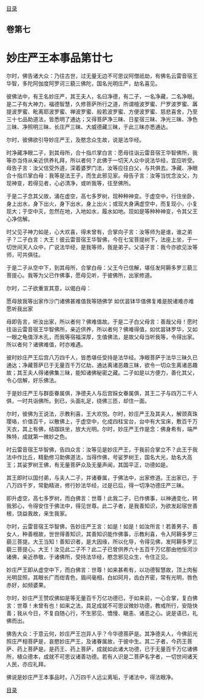 <div class="menu"><a href="/#/table-of-contents">目录</a></div>
<hgroup>
  <h2>卷第七</h2>
  <h1>妙庄严王本事品第廿七</h1>
</hgroup>
<p>
  尔时，佛告诸大众：乃往古世，过无量无边不可思议阿僧祇劫，有佛名云雷音宿王华智，多陀阿伽度阿罗诃三藐三佛陀，国名光明庄严，劫名喜见。
</p>
<p>
  彼佛法中，有王名妙庄严，其王夫人，名曰净德，有二子，一名净藏，二名净眼。是二子有大神力，福德智慧，久修菩萨所行之道，所谓檀波罗蜜、尸罗波罗蜜、羼提波罗蜜、毗离耶波罗蜜、禅波罗蜜、般若波罗蜜、方便波罗蜜、慈悲喜舍，乃至三十七品助道法，皆悉明了通达；又得菩萨净三昧、日星宿三昧、净光三昧、净色三昧、净照明三昧、长庄严三昧、大威德藏三昧，于此三昧亦悉通达。
</p>
<p>
  尔时，彼佛欲引导妙庄严王，及愍念众生故，说是法华经。
</p>
<p>
  时净藏净眼二子，到其母所，合十指爪掌白言：愿母往诣云雷音宿王华智佛所，我等亦当侍从亲近供养礼拜，所以者何？此佛于一切天人众中说法华经，宜应听受。母告子言：汝父信受外道，深着婆罗门法，汝等应往白父，与共俱去。净藏、净眼合十指爪掌白母：我等是法王子，而生此邪见家。母告子言：汝等当忧念汝父，为现神变，若得见者，心必清净，或听我等，往至佛所。
</p>
<p>
  于是二子念其父故，涌在虚空，高七多罗树，现种种神变。于虚空中，行住坐卧，身上出水，身下出火，身下出水，身上出火；或现大身满虚空中，而复现小，小复现大；于空中灭，忽然在地，入地如水，履水如地。现如是等种种神变，令其父王心净信解。
</p>
<p>
  时父见子神力如是，心大欢喜，得未曾有，合掌向子言：汝等师为是谁，谁之弟子？二子白言：大王！彼云雷音宿王华智佛，今在七宝菩提树下，法座上坐，于一切世间天人众中，广说法华经，是我等师，我是弟子。父语子言：我今亦欲见汝等师，可共俱往。
</p>
<p>
  于是二子从空中下，到其母所，合掌白母：父王今已信解，堪任发阿耨多罗三藐三菩提心。我等为父已作佛事，愿母见听，于彼佛所，出家修道。
</p>
<p>
  尔时，二子欲重宣其意，以偈白母：
</p>
<div class="commentary">
  <span class="commentary__sentence">愿母放我等</span
  ><span class="commentary__sentence">出家作沙门</span
  ><span class="commentary__sentence">诸佛甚难值</span
  ><span class="commentary__sentence">我等随佛学</span>
  <span class="commentary__sentence">如优昙钵华</span
  ><span class="commentary__sentence">值佛复难是</span
  ><span class="commentary__sentence">脱诸难亦难</span
  ><span class="commentary__sentence">愿听我出家</span>
</div>
<p>
  母即告言，听汝出家，所以者何？佛难值故。于是二子白父母言：善哉父母！愿时往诣云雷音宿王华智佛所，亲近供养，所以者何？佛难得值，如优昙钵罗华，又如一眼之龟值浮木孔，而我等宿福深厚，生值佛法，是故父母当听我等，令得出家。所以者何？诸佛难值，时亦难遇。
</p>
<p>
  彼时妙庄严王后宫八万四千人，皆悉堪任受持是法华经。净眼菩萨于法华三昧久已通达；净藏菩萨已于无量百千万亿劫，通达离诸恶趣三昧，欲令一切众生离诸恶趣故；其王夫人得诸佛集三昧，能知诸佛秘密之藏。二子如是以方便力，善化其父，令心信解，好乐佛法。
</p>
<p>
  于是妙庄严王与群臣眷属俱，净德夫人与后宫婇女眷属俱，其王二子与四万二千人俱，一时共诣佛所。到已，头面礼足，绕佛三匝，却住一面。
</p>
<p>
  尔时，彼佛为王说法，示教利喜，王大欢悦。尔时，妙庄严王及其夫人，解颈真珠璎珞，价值百千，以散佛上，于虚空中，化成四柱宝台，台中有大宝床，敷百千万天衣，其上有佛，结跏趺坐，放大光明。尔时，妙庄严王作是念：佛身希有，端严殊特，成就第一微妙之色。
</p>
<p>
  时云雷音宿王华智佛，告四众言：汝等见是妙庄严王，于我前合掌立不？此王于我法中作比丘，精勤修习助佛道法，当得作佛，号娑罗树王，国名大光，劫名大高王；其娑罗树王佛，有无量菩萨众及无量声闻，其国平正，功德如是。
</p>
<p>
  其王即时以国付弟，与夫人二子，并诸眷属，于佛法中，出家修道。王出家已，于八万四千岁，常勤精进，修行妙法华经，过是已后，得一切净功德庄严三昧。
</p>
<p>
  即升虚空，高七多罗树，而白佛言：世尊！此我二子，已作佛事，以神通变化，转我邪心，令得安住于佛法中，得见世尊。此二子者，是我善知识，为欲发起宿世善根，饶益我故，来生我家。
</p>
<p>
  尔时，云雷音宿王华智佛，告妙庄严王言：如是！如是！如汝所言！若善男子、善女人，种善根故，世世得善知识，其善知识能作佛事，示教利喜，令入阿耨多罗三藐三菩提。大王当知！善知识者，是大因缘，所以化导，令得见佛，发阿耨多罗三藐三菩提心。大王！汝见此二子不？此二子已曾供养六十五百千万亿那由他恒河沙诸佛，亲近恭敬，于诸佛所，受持法华经，愍念邪见众生，令住正见。
</p>
<p>
  妙庄严王即从虚空中下，而白佛言：世尊！如来甚希有，以功德智慧故，顶上肉髻光明显照，其眼长广而绀青色，眉间毫相，白如珂月，齿白齐密，常有光明，唇色赤好，如频婆果。
</p>
<p>
  尔时，妙庄严王赞叹佛如是等无量百千万亿功德已，于如来前，一心合掌，复白佛言：世尊！未曾有也！如来之法，具足成就不可思议微妙功德，教戒所行，安隐快善；我从今日，不复自随心行，不生邪见、憍慢、瞋恚、诸恶之心。说是语已，礼佛而出。
</p>
<p>
  佛告大众：于意云何，妙庄严王岂异人乎？今华德菩萨是。其净德夫人，今佛前光照庄严相菩萨是，哀愍妙庄严王，及诸眷属故，于彼中生。其二子者，今药王菩萨、药上菩萨是。是药王、药上菩萨，成就如此诸大功德，已于无量百千万亿诸佛所，植众德本，成就不可思议诸善功德。若有人识是二菩萨名字者，一切世间诸天人民，亦应礼拜。
</p>
<p>
  佛说是妙庄严王本事品时，八万四千人远尘离垢，于诸法中，得法眼净。
</p>
<div class="menu"><a href="/#/table-of-contents">目录</a></div>
